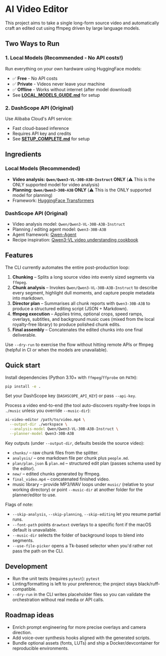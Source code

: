 # AI Video Editor

This project aims to take a single long-form source video and automatically craft an edited cut using ffmpeg driven by large language models.

## Two Ways to Run

### 1. **Local Models** (Recommended - No API costs!)
Run everything on your own hardware using HuggingFace models:
- ✅ **Free** - No API costs
- ✅ **Private** - Videos never leave your machine
- ✅ **Offline** - Works without internet (after model download)
- See **[LOCAL_MODELS_GUIDE.md](LOCAL_MODELS_GUIDE.md)** for setup

### 2. **DashScope API** (Original)
Use Alibaba Cloud's API service:
- Fast cloud-based inference
- Requires API key and credits
- See **[SETUP_COMPLETE.md](SETUP_COMPLETE.md)** for setup

## Ingredients

### Local Models (Recommended)
- **Video analysis: `Qwen/Qwen3-VL-30B-A3B-Instruct` ONLY** (⚠️ This is the ONLY supported model for video analysis)
- **Planning: `Qwen/Qwen3-30B-A3B` ONLY** (⚠️ This is the ONLY supported model for planning)
- Framework: [HuggingFace Transformers](https://huggingface.co/docs/transformers)

### DashScope API (Original)
- Video analysis model: `Qwen/Qwen3-VL-30B-A3B-Instruct`
- Planning / editing agent model: `Qwen3-30B-A3B`
- Agent framework: [Qwen-Agent](https://github.com/QwenLM/Qwen-Agent)
- Recipe inspiration: [Qwen3-VL video understanding cookbook](https://github.com/QwenLM/Qwen3-VL/blob/main/cookbooks/video_understanding.ipynb)

## Features

The CLI currently automates the entire post-production loop:

1. **Chunking** – Splits a long source video into evenly sized segments via `ffmpeg`.
2. **Chunk analysis** – Invokes `Qwen/Qwen3-VL-30B-A3B-Instruct` to describe every segment, highlight dull moments, and capture people metadata into markdown.
3. **Director plan** – Summarises all chunk reports with `Qwen3-30B-A3B` to produce a structured editing script (JSON + Markdown).
4. **ffmpeg execution** – Applies trims, optional crops, speed ramps, overlays, subtitles, and background music cues (mixed from the local royalty-free library) to produce polished chunk edits.
5. **Final assembly** – Concatenates the edited chunks into one final deliverable.

Use `--dry-run` to exercise the flow without hitting remote APIs or ffmpeg (helpful in CI or when the models are unavailable).

## Quick start

Install dependencies (Python 3.10+ with `ffmpeg`/`ffprobe` on `PATH`):

```bash
pip install -e .
```

Set your DashScope key (`DASHSCOPE_API_KEY`) or pass `--api-key`.

Process a video end-to-end (the tool auto-discovers royalty-free loops in `./music` unless you override `--music-dir`):

```bash
ai-video-editor /path/to/video.mp4 \
  --output-dir ./workspace \
  --analysis-model Qwen/Qwen3-VL-30B-A3B-Instruct \
  --planner-model Qwen3-30B-A3B
```

Key outputs (under `--output-dir`, defaults beside the source video):

- `chunks/` – raw chunk files from the splitter.
- `analysis/` – one markdown file per chunk plus `people.md`.
- `plan/plan.json` & `plan.md` – structured edit plan (passes schema used by the editor).
- `new/` – edited chunks generated by ffmpeg.
- `final_video.mp4` – concatenated finished video.
- music library – provide MP3/WAV loops under `music/` (relative to your working directory) or point `--music-dir` at another folder for the planner/editor to use.

Flags of note:

- `--skip-analysis`, `--skip-planning`, `--skip-editing` let you resume partial runs.
- `--font-path` points `drawtext` overlays to a specific font if the macOS default is unavailable.
- `--music-dir` selects the folder of background loops to blend into segments.
- `--use-file-picker` opens a Tk-based selector when you'd rather not pass the path on the CLI.

## Development

- Run the unit tests (requires `pytest`): `pytest`
- Linting/formatting is left to your preference; the project stays black/ruff-compatible.
- `--dry-run` in the CLI writes placeholder files so you can validate the orchestration without real media or API calls.

## Roadmap ideas

- Enrich prompt engineering for more precise overlays and camera direction.
- Add voice-over synthesis hooks aligned with the generated scripts.
- Bundle optional assets (fonts, LUTs) and ship a Docker/devcontainer for reproducible environments.
